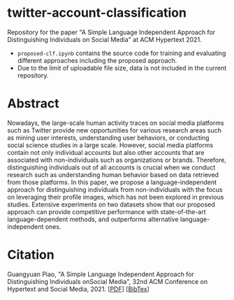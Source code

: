 # twitter-account-classification
Repository for the paper "A Simple Language Independent Approach for Distinguishing
Individuals on Social Media" at ACM Hypertext 2021.

- ```proposed-clf.ipynb``` contains the source code for training and evaluating different approaches including the proposed approach.
- Due to the limit of uploadable file size, data is not included in the current repository.



# Abstract
Nowadays, the large-scale human activity traces on social media
platforms such as Twitter provide new opportunities for various
research areas such as mining user interests, understanding user
behaviors, or conducting social science studies in a large scale. However,
social media platforms contain not only individual accounts
but also other accounts that are associated with non-individuals
such as organizations or brands. Therefore, distinguishing individuals
out of all accounts is crucial when we conduct research such
as understanding human behavior based on data retrieved from
those platforms. In this paper, we propose a language-independent
approach for distinguishing individuals from non-individuals with
the focus on leveraging their profile images, which has not been explored
in previous studies. Extensive experiments on two datasets
show that our proposed approach can provide competitive performance
with state-of-the-art language-dependent methods, and
outperforms alternative language-independent ones.



# Citation
Guangyuan Piao, "A Simple Language Independent Approach for Distinguishing Individuals onSocial Media", 32nd ACM Conference on Hypertext and Social Media, 2021. [[PDF](https://parklize.github.io/publications/HT2021.pdf)] [[BibTex](https://parklize.github.io/bib/HT2021.bib)]

